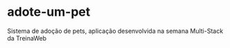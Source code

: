 # adote-um-pet
 Sistema de adoção de pets, aplicação desenvolvida na semana Multi-Stack da TreinaWeb
